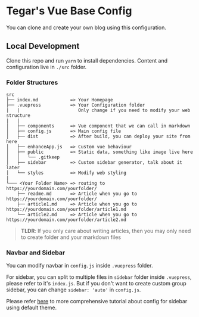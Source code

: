 # Tegar's Vue Base Config

You can clone and create your own blog using this configuration.

## Local Development

Clone this repo and run `yarn` to install dependencies. Content and configuration live in `./src` folder.

### Folder Structures

```
src
├── index.md            => Your Homepage
├── .vuepress           => Your Configuration folder
|   |                      Only change if you need to modify your web structure
|   |
│   ├── components      => Vue component that we can call in markdown
│   ├── config.js       => Main config file
│   ├── dist            => After build, you can deploy your site from here
│   ├── enhanceApp.js   => Custom vue behaviour
│   ├── public          => Static data, something like image live here
│   │   └── .gitkeep
│   ├── sidebar         => Custom sidebar generator, talk about it later
│   └── styles          => Modify web styling
|
└─── <Your Folder Name> => routing to https://yourdomain.com/yourfolder/
    ├── readme.md       => Article when you go to https://yourdomain.com/yourfolder/
    ├── article1.md     => Article when you go to https://yourdomain.com/yourfolder/article1.md
    └── article2.md     => Article when you go to https://yourdomain.com/yourfolder/article2.md
```

> **TLDR**: If you only care about writing articles, then you may only need to create folder and your markdown files

### Navbar and Sidebar

You can modify navbar in `config.js` inside `.vuepress` folder.

For sidebar, you can split to multiple files in `sidebar` folder inside `.vuepress`, please refer to it's `index.js`. But if you don't want to create custom group sidebar, you can change `sidebar: 'auto'` in `config.js`. 

Please refer [here](https://v1.vuepress.vuejs.org/theme/default-theme-config.html#sidebar) to more comprehensive tutorial about config for sidebar using default theme.

